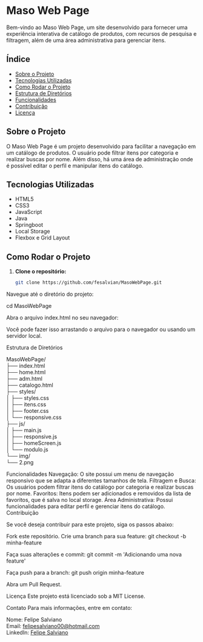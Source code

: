 # Maso Web Page

Bem-vindo ao Maso Web Page, um site desenvolvido para fornecer uma experiência interativa de catálogo de produtos, com recursos de pesquisa e filtragem, além de uma área administrativa para gerenciar itens.

## Índice

- [Sobre o Projeto](#sobre-o-projeto)
- [Tecnologias Utilizadas](#tecnologias-utilizadas)
- [Como Rodar o Projeto](#como-rodar-o-projeto)
- [Estrutura de Diretórios](#estrutura-de-diretórios)
- [Funcionalidades](#funcionalidades)
- [Contribuição](#contribuição)
- [Licença](#licença)

## Sobre o Projeto

O Maso Web Page é um projeto desenvolvido para facilitar a navegação em um catálogo de produtos. O usuário pode filtrar itens por categoria e realizar buscas por nome. Além disso, há uma área de administração onde é possível editar o perfil e manipular itens do catálogo.

## Tecnologias Utilizadas

- HTML5
- CSS3
- JavaScript
- Java
- Springboot
- Local Storage
- Flexbox e Grid Layout

## Como Rodar o Projeto

1. **Clone o repositório:**
   ```bash
   git clone https://github.com/fesalvian/MasoWebPage.git
Navegue até o diretório do projeto:

cd MasoWebPage


Abra o arquivo index.html no seu navegador:

Você pode fazer isso arrastando o arquivo para o navegador ou usando um servidor local.

Estrutura de Diretórios


MasoWebPage/<br>
├── index.html<br>
├── home.html<br>
├── adm.html<br>
├── catalogo.html<br>
├── styles/<br>
│   ├── styles.css<br>
│   ├── itens.css<br>
│   ├── footer.css<br>
│   └── responsive.css<br>
├── js/<br>
│   ├── main.js<br>
│   ├── responsive.js<br>
│   ├── homeScreen.js<br>
│   └── modulo.js<br>
└── img/<br>
    └── 2.png<br>
    
Funcionalidades
Navegação: O site possui um menu de navegação responsivo que se adapta a diferentes tamanhos de tela.
Filtragem e Busca: Os usuários podem filtrar itens do catálogo por categoria e realizar buscas por nome.
Favoritos: Itens podem ser adicionados e removidos da lista de favoritos, que é salva no local storage.
Área Administrativa: Possui funcionalidades para editar perfil e gerenciar itens do catálogo.
Contribuição

Se você deseja contribuir para este projeto, siga os passos abaixo:

Fork este repositório.
Crie uma branch para sua feature:
git checkout -b minha-feature

Faça suas alterações e commit:
git commit -m 'Adicionando uma nova feature'

Faça push para a branch:
git push origin minha-feature

Abra um Pull Request.

Licença
Este projeto está licenciado sob a MIT License. 

Contato
Para mais informações, entre em contato:

Nome: Felipe Salviano<br>
Email: felipesalviano00@hotmail.com<br>
LinkedIn: [Felipe Salviano](https://www.linkedin.com/in/felipe-salviano-a9821723b/)










